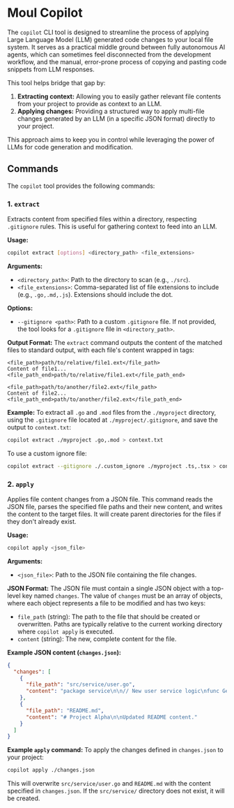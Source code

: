 # Moul Copilot

The `copilot` CLI tool is designed to streamline the process of applying Large Language Model (LLM) generated code changes to your local file system. It serves as a practical middle ground between fully autonomous AI agents, which can sometimes feel disconnected from the development workflow, and the manual, error-prone process of copying and pasting code snippets from LLM responses.

This tool helps bridge that gap by:

1.  **Extracting context:** Allowing you to easily gather relevant file contents from your project to provide as context to an LLM.
2.  **Applying changes:** Providing a structured way to apply multi-file changes generated by an LLM (in a specific JSON format) directly to your project.

This approach aims to keep you in control while leveraging the power of LLMs for code generation and modification.

## Commands

The `copilot` tool provides the following commands:

### 1. `extract`

Extracts content from specified files within a directory, respecting `.gitignore` rules. This is useful for gathering context to feed into an LLM.

**Usage:**

```bash
copilot extract [options] <directory_path> <file_extensions>
```

**Arguments:**

- `<directory_path>`: Path to the directory to scan (e.g., `./src`).
- `<file_extensions>`: Comma-separated list of file extensions to include (e.g., `.go,.md,.js`). Extensions should include the dot.

**Options:**

- `--gitignore <path>`: Path to a custom `.gitignore` file. If not provided, the tool looks for a `.gitignore` file in `<directory_path>`.

**Output Format:**
The `extract` command outputs the content of the matched files to standard output, with each file's content wrapped in tags:

```
<file_path>path/to/relative/file1.ext</file_path>
Content of file1...
<file_path_end>path/to/relative/file1.ext</file_path_end>

<file_path>path/to/another/file2.ext</file_path>
Content of file2...
<file_path_end>path/to/another/file2.ext</file_path_end>
```

**Example:**
To extract all `.go` and `.mod` files from the `./myproject` directory, using the `.gitignore` file located at `./myproject/.gitignore`, and save the output to `context.txt`:

```bash
copilot extract ./myproject .go,.mod > context.txt
```

To use a custom ignore file:

```bash
copilot extract --gitignore ./.custom_ignore ./myproject .ts,.tsx > context.txt
```

### 2. `apply`

Applies file content changes from a JSON file. This command reads the JSON file, parses the specified file paths and their new content, and writes the content to the target files. It will create parent directories for the files if they don't already exist.

**Usage:**

```bash
copilot apply <json_file>
```

**Arguments:**

- `<json_file>`: Path to the JSON file containing the file changes.

**JSON Format:**
The JSON file must contain a single JSON object with a top-level key named `changes`. The value of `changes` must be an array of objects, where each object represents a file to be modified and has two keys:

- `file_path` (string): The path to the file that should be created or overwritten. Paths are typically relative to the current working directory where `copilot apply` is executed.
- `content` (string): The new, complete content for the file.

**Example JSON content (`changes.json`):**

```json
{
  "changes": [
    {
      "file_path": "src/service/user.go",
      "content": "package service\n\n// New user service logic\nfunc GetUserName(id int) string {\n    return \"User \" + string(id)\n}"
    },
    {
      "file_path": "README.md",
      "content": "# Project Alpha\n\nUpdated README content."
    }
  ]
}
```

**Example `apply` command:**
To apply the changes defined in `changes.json` to your project:

```bash
copilot apply ./changes.json
```

This will overwrite `src/service/user.go` and `README.md` with the content specified in `changes.json`. If the `src/service/` directory does not exist, it will be created.
